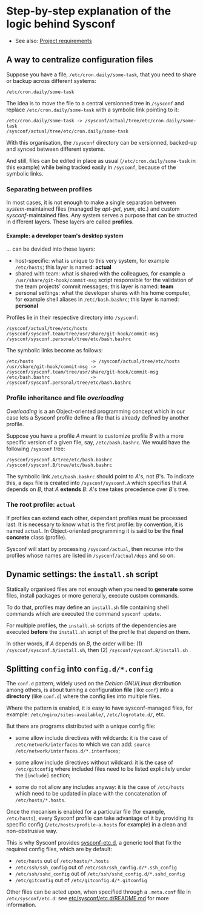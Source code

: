 # Step-by-step explanation of the logic behind Sysconf

* See also: [Project requirements](requirements.md)

## A way to centralize configuration files

Suppose you have a file, ```/etc/cron.daily/some-task```, that you need
to share or backup across different systems:
```
/etc/cron.daily/some-task
```

The idea is to move the file to a central versionned tree in ```/sysconf``` and
replace ```/etc/cron.daily/some-task``` with a symbolic link pointing
to it:
```
/etc/cron.daily/some-task -> /sysconf/actual/tree/etc/cron.daily/some-task
/sysconf/actual/tree/etc/cron.daily/some-task
```

With this organisation, the ```/sysconf``` directory can be
versionned, backed-up and synced between different systems.

And still, files can be edited in place as usual
(```/etc/cron.daily/some-task``` in this example) while being
tracked easily in ```/sysconf```, because of the symbolic links.

### Separating between profiles

In most cases, it is not enough to make a single separation between
*system*-maintained files (managed by *apt-get*, *yum*, etc.) and
custom *sysconf*-maintained files. Any system serves a purpose that
can be structed in different layers. These layers are called
**profiles**.

#### **Example**: a developer team's desktop system
... can be devided into these layers:
* host-specific: what is unique to this very system, for example
  ```/etc/hosts```; this layer is named: **actual**
* shared with team: what is shared with the colleagues, for example
  a ```/usr/share/git-hook/commit-msg``` script responsible for the
  validation of the team projects' commit messages; this layer is
  named: **team**
* personal settings: what the developer shares with his home computer,
  for example shell aliases in ```/etc/bash.bashrc```; this layer is
  named: **personal**

Profiles lie in their respective directory into ```/sysconf```:
```
/sysconf/actual/tree/etc/hosts
/sysconf/sysconf.team/tree/usr/share/git-hook/commit-msg
/sysconf/sysconf.personal/tree/etc/bash.bashrc
```

The symbolic links become as follows:
```
/etc/hosts                     -> /sysconf/actual/tree/etc/hosts
/usr/share/git-hook/commit-msg -> /sysconf/sysconf.team/tree/usr/share/git-hook/commit-msg
/etc/bash.bashrc               -> /sysconf/sysconf.personal/tree/etc/bash.bashrc
```

### Profile inheritance and file *overloading*

*Overloading* is a an Object-oriented programming concept which in our
case lets a Sysconf profile define a file that is already defined by
another profile.

Suppose you have a profile *A* meant to customize profile *B* with a
more specific version of a given file, say, ```/etc/bash.bashrc```.
We would have the following ```/sysconf``` tree:
```
/sysconf/sysconf.A/tree/etc/bash.bashrc
/sysconf/sysconf.B/tree/etc/bash.bashrc
```

The symbolic link ```/etc/bash.bashrc``` should point to *A*'s, not
*B*'s. To indicate this, a ```deps``` file is created into
```/sysconf/sysconf.A``` which specifies that *A* depends on *B*, that
*A* **extends** *B*: *A*'s tree takes precedence over *B*'s tree.

### The root profile: ```actual```

If profiles can extend each other, dependant profiles must be
processed last. It is necessary to know what is the first profile: by
convention, it is named ```actual```. In Object-oriented programming
it is said to be the **final concrete** class (profile).

Sysconf will start by processing ```/sysconf/actual```, then recurse
into the profiles whose names are listed in
```/sysconf/actual/deps``` and so on.


## Dynamic settings: the ```install.sh``` script

Statically organised files are not enough when you need to
**generate** some files, install packages or more generally, execute
custom commands.

To do that, profiles may define an ```install.sh``` file containing
shell commands which are executed the command ```sysconf update```.

For multiple profiles, the ```install.sh``` scripts of the
dependencies are executed **before** the ```install.sh``` script of
the profile that depend on them.

In other words, if *A* depends on *B*, the order will be: (1)
```/sysconf/sysconf.A/install.sh```, then (2)
```/sysconf/sysconf.B/install.sh``` .


## Splitting ```config``` into ```config.d/*.config```

The ```conf.d``` pattern, widely used on the *Debian GNU/Linux*
distribution among others, is about turning a configuration **file**
(like ```conf```) into a **directory** (like ```conf.d```) where the config lies into
multiple files.

Where the pattern is enabled, it is easy to have sysconf-managed
files, for example: ```/etc/nginx/sites-available/```,
```/etc/logrotate.d/```, etc.

But there are programs distributed with a unique config file:

* some allow include directives with wildcards: it is the case of
```/etc/network/interfaces``` to which we can add: ```source
/etc/network/interfaces.d/*.interfaces```;

* some allow include directives without wildcard: it is the case of
  ```/etc/gitconfig``` where included files need to be listed
  explicitely under the ```[include]``` section;

* some do not allow any includes anyway: it is the case of
  ```/etc/hosts``` which need to be updated in place with the
  concatenation of ```/etc/hosts/*.hosts```.


Once the mecanism is enabled for a particular file (for example,
```/etc/hosts```), every Sysconf profile can take advantage of it by
providing its specific config (```/etc/hosts/profile-a.hosts``` for
example) in a clean and non-obstrusive way.

This is why Sysconf provides
[sysconf-etc.d](tree/usr/bin/sysconf-etc.d), a generic tool that fix
the required config files, which are by default:

* ```/etc/hosts``` out of ```/etc/hosts/*.hosts```
* ```/etc/ssh/ssh_config``` out of ```/etc/ssh/ssh_config.d/*.ssh_config```
* ```/etc/ssh/sshd_config``` out of ```/etc/ssh/sshd_config.d/*.sshd_config```
* ```/etc/gitconfig``` out of ```/etc/gitconfig.d/*.gitconfig```

Other files can be acted upon, when specified through a
```.meta.conf``` file in ```/etc/sysconf/etc.d```: see
[etc/sysconf/etc.d/README.md](tree/etc/sysconf/etc.d) for more
information.
